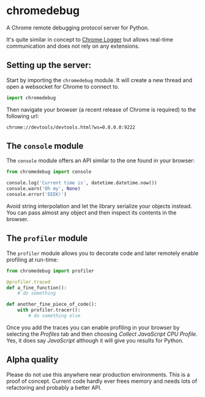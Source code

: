 chromedebug
===========

A Chrome remote debugging protocol server for Python.

It's quite similar in concept to [Chrome Logger](http://craig.is/writing/chrome-logger/) but allows real-time communication and does not rely on any extensions.


Setting up the server:
----------------------

Start by importing the `chromedebug` module.
It will create a new thread and open a websocket for Chrome to connect to.

```python
import chromedebug
```

Then navigate your browser (a recent release of Chrome is required) to the following url:

```
chrome://devtools/devtools.html?ws=0.0.0.0:9222
```


The `console` module
--------------------------

The `console` module offers an API similar to the one found in your browser:

```python
from chromedebug import console

console.log('Current time is', datetime.datetime.now())
console.warn('Oh my', None)
console.error('EEEK!')
```

Avoid string interpolation and let the library serialize your objects instead.
You can pass almost any object and then inspect its contents in the browser.


The `profiler` module
---------------------

The `profiler` module allows you to decorate code and later remotely enable profiling at run-time:

```python
from chromedebug import profiler

@profiler.traced
def a_fine_function():
    # do something

def another_fine_piece_of_code():
    with profiler.tracer():
        # do something else
```

Once you add the traces you can enable profiling in your browser by selecting the *Profiles* tab and then choosing
*Collect JavaScript CPU Profile*. Yes, it does say *JavaScript* although it will give you results for Python.


Alpha quality
-------------

Please do not use this anywhere near production environments. This is a proof of concept.
Current code hardly ever frees memory and needs lots of refactoring and probably a better API.
